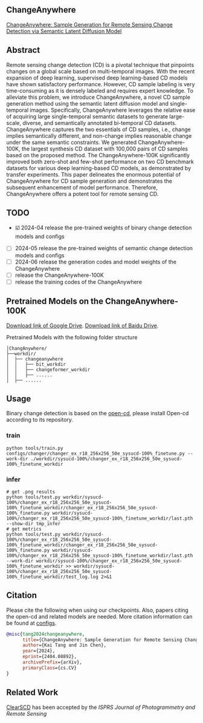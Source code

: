 ## ChangeAnywhere
[ChangeAnywhere: Sample Generation for Remote Sensing Change Detection via Semantic Latent Diffusion Model](https://arxiv.org/abs/2404.08892)

## Abstract
Remote sensing change detection (CD) is a pivotal technique that pinpoints changes on a global scale based on multi-temporal images. With the recent expansion of deep learning, supervised deep learning-based CD models have shown satisfactory performance. However, CD sample labeling is very time-consuming as it is densely labeled and requires expert knowledge. To alleviate this problem, we introduce ChangeAnywhere, a novel CD sample generation method using the semantic latent diffusion model and single-temporal images. Specifically, ChangeAnywhere leverages the relative ease of acquiring large single-temporal semantic datasets to generate large-scale, diverse, and semantically annotated bi-temporal CD datasets. ChangeAnywhere captures the two essentials of CD samples, i.e., change implies semantically different, and non-change implies reasonable change under the same semantic constraints. We generated ChangeAnywhere-100K, the largest synthesis CD dataset with 100,000 pairs of CD samples based on the proposed method. The ChangeAnywhere-100K significantly improved both zero-shot and few-shot performance on two CD benchmark datasets for various deep learning-based CD models, as demonstrated by transfer experiments. This paper delineates the enormous potential of ChangeAnywhere for CD sample generation and demonstrates the subsequent enhancement of model performance. Therefore, ChangeAnywhere offers a potent tool for remote sensing CD.

## TODO
- ☑️ 2024-04 release the pre-trained weights of binary change detection models and configs
- [ ] 2024-05 release the pre-trained weights of semantic change detection models and configs
- [ ] 2024-06 release the generation codes and model weights of the ChangeAnywhere
- [ ] release the ChangeAnywhere-100K
- [ ] release the training codes of the ChangeAnywhere

## Pretrained Models on the ChangeAnywhere-100K
[Download link of Google Drive](https://drive.google.com/file/d/19jI9Zi2Di0gD-hoZY-6xZ015senCsYBG/view?usp=sharing).
[Download link of Baidu Drive](https://pan.baidu.com/s/16LEXz6hIvn6CQtlupDsvVQ?pwd=9591).

Pretrained Models with the following folder structure
```
│ChangAnywhere/
├──workdir/
│  ├── changeanywhere
│  │   ├── bit_workdir
│  │   ├── changeformer_workdir
│  │   ├── ......
│  ├── ......
```

## Usage
Binary change detection is based on the [open-cd](https://github.com/likyoo/open-cd), please install Open-cd according to its repository.
### train
```
python tools/train.py configs/changer/changer_ex_r18_256x256_50e_sysucd-100%_finetune.py --work-dir ./workdir/sysucd-100%/changer_ex_r18_256x256_50e_sysucd-100%_finetune_workdir
```
### infer
```
# get .png results
python tools/test.py workdir/sysucd-100%/changer_ex_r18_256x256_50e_sysucd-100%_finetune_workdir/changer_ex_r18_256x256_50e_sysucd-100%_finetune.py workdir/sysucd-100%/changer_ex_r18_256x256_50e_sysucd-100%_finetune_workdir/last.pth --show-dir tmp_infer
# get metrics
python tools/test.py workdir/sysucd-100%/changer_ex_r18_256x256_50e_sysucd-100%_finetune_workdir/changer_ex_r18_256x256_50e_sysucd-100%_finetune.py workdir/sysucd-100%/changer_ex_r18_256x256_50e_sysucd-100%_finetune_workdir/last.pth --work-dir workdir/sysucd-100%/changer_ex_r18_256x256_50e_sysucd-100%_finetune_workdir >> workdir/sysucd-100%/changer_ex_r18_256x256_50e_sysucd-100%_finetune_workdir/test_log.log 2>&1
```

## Citation
Please cite the following when using our checkpoints. Also, papers citing the open-cd and related models are needed. More citation information can be found at [configs](configs). 
```bibtex
@misc{tang2024changeanywhere,
      title={ChangeAnywhere: Sample Generation for Remote Sensing Change Detection via Semantic Latent Diffusion Model}, 
      author={Kai Tang and Jin Chen},
      year={2024},
      eprint={2404.08892},
      archivePrefix={arXiv},
      primaryClass={cs.CV}
}
```

## Related Work
[ClearSCD](https://github.com/tangkai-RS/ClearSCD) has been accepted by the *ISPRS Journal of Photogrammetry and Remote Sensing*
